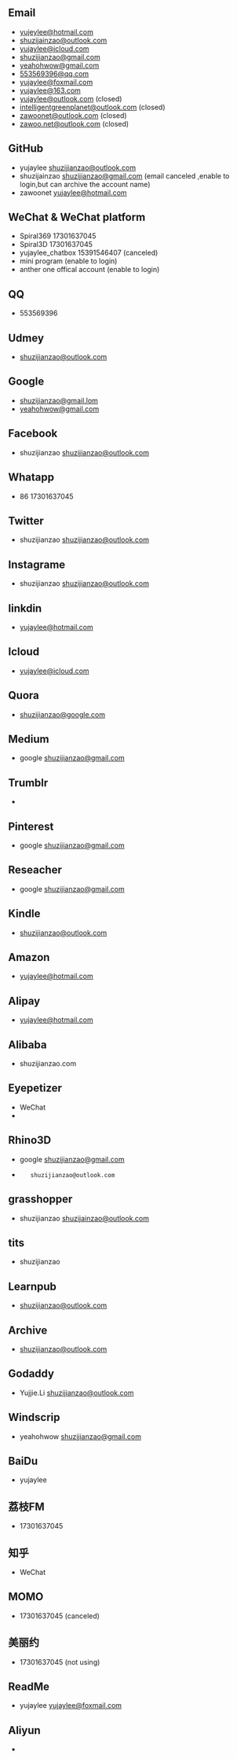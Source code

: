 ## Email
- yujeylee@hotmail.com 
- shuzijainzao@outlook.com   
- yujaylee@icloud.com 
- shuzijianzao@gmail.com
- yeahohwow@gmail.com  
- 553569396@qq.com
- yujaylee@foxmail.com                        
- yujaylee@163.com                            
- yujaylee@outlook.com                            (closed)               
- intelligentgreenplanet@outlook.com              (closed)
- zawoonet@outlook.com                            (closed)
- zawoo.net@outlook.com                           (closed)


## GitHub
- yujaylee           shuzijianzao@outlook.com
- shuzijainzao       shuzijianzao@gmail.com       (email canceled ,enable to login,but can archive the account name)
- zawoonet           yujaylee@hotmail.com

## WeChat & WeChat platform
- Spiral369                         17301637045
- Spiral3D                          17301637045
- yujaylee_chatbox                  15391546407   (canceled)
- mini program                                    (enable to login)
- anther one offical account                      (enable to login)

## QQ
- 553569396

## Udmey
- shuzijianzao@outlook.com

## Google
- shuzijianzao@gmail.lom
- yeahohwow@gmail.com

## Facebook
- shuzijianzao   shuzijianzao@outlook.com

## Whatapp
- 86 17301637045

## Twitter
- shuzijianzao  shuzijianzao@outlook.com

## Instagrame
- shuzijianzao  shuzijianzao@outlook.com

## linkdin
- yujaylee@hotmail.com

## Icloud
- yujaylee@icloud.com

## Quora
- shuzijianzao@google.com

## Medium
- google shuzijianzao@gmail.com

## Trumblr
- 

## Pinterest
- google shuzijianzao@gmail.com

## Reseacher
- google   shuzijianzao@gmail.com

## Kindle
- shuzijianzao@outlook.com

## Amazon
- yujaylee@hotmail.com 

## Alipay
- yujaylee@hotmail.com

## Alibaba
- shuzijianzao.com

## Eyepetizer
- WeChat
- 

## Rhino3D
- google shuzijianzao@gmail.com
-        shuzijianzao@outlook.com

## grasshopper
- shuzijianzao  shuzijainzao@outlook.com

## tits
- shuzijianzao

## Learnpub
- shuzijianzao@outlook.com

## Archive
- shuzijianzao@outlook.com

## Godaddy
- Yujjie.Li  shuzijianzao@outlook.com

## Windscrip
- yeahohwow  shuzijianzao@gmail.com

## BaiDu
- yujaylee

## 荔枝FM
- 17301637045

## 知乎
- WeChat

## MOMO
- 17301637045  (canceled)

## 美丽约
- 17301637045  (not using)

## ReadMe
- yujaylee yujaylee@foxmail.com

## Aliyun
- 